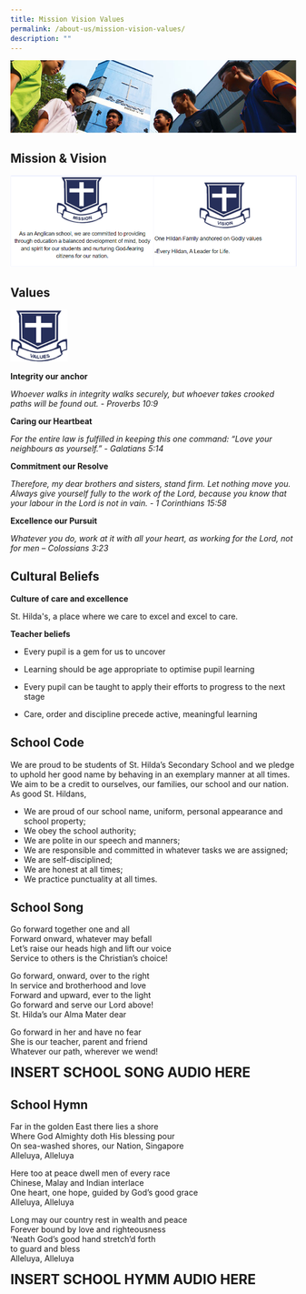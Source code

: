 ```yaml
---
title: Mission Vision Values
permalink: /about-us/mission-vision-values/
description: ""
---
```

![](/images/School%20Info/About%20SHSS%20Banner.jpg)


Mission &amp; Vision
----------------

![](/images/School%20Info/School%20Info%201.png)

Values
------


<img src="/images/School%20Info/School%20Info%202.png" style="width:20%">
		 
**Integrity our anchor**

_Whoever walks in integrity walks securely, but whoever takes crooked paths will be found out. - Proverbs 10:9_

**Caring our Heartbeat**

_For the entire law is fulfilled in keeping this one command: “Love your neighbours as yourself.” - Galatians 5:14_

**Commitment our Resolve**

_Therefore, my dear brothers and sisters, stand firm. Let nothing move you. Always give yourself fully to the work of the Lord, because you know that your labour in the Lord is not in vain. - 1 Corinthians 15:58_

**Excellence our Pursuit**

_Whatever you do, work at it with all your heart, as working for the Lord, not for men – Colossians 3:23_


Cultural Beliefs
----------------

**Culture of care and excellence**

St. Hilda's, a place where we care to excel and excel to care.&nbsp;

**Teacher beliefs**

*   Every pupil is a gem for us to uncover
    
*   Learning should be age appropriate to optimise pupil learning
    
*   Every pupil can be taught to apply their efforts to progress to the next stage
    
*   Care, order and discipline precede active, meaningful learning



School Code
-----------

We are proud to be students of St. Hilda’s Secondary School and we pledge to uphold her good name by behaving in an exemplary manner at all times. We aim to be a credit to ourselves, our families, our school and our nation. As good St. Hildans,

*   We are proud of our school name, uniform, personal appearance and school property;
*   We obey the school authority;
*   We are polite in our speech and manners;&nbsp;
*   We are responsible and committed in whatever tasks we are assigned;
*   We are self-disciplined;
*   We are honest at all times;
*   We practice punctuality at all times.



School Song
-----------

  
Go forward together one and all  
Forward onward, whatever may befall  
Let’s raise our heads high and lift our voice  
Service to others is the Christian’s choice!  
  
Go forward, onward, over to the right  
In service and brotherhood and love  
Forward and upward, ever to the light  
Go forward and serve our Lord above!  
St. Hilda’s our Alma Mater dear  
  
Go forward in her and have no fear  
She is our teacher, parent and friend  
Whatever our path, wherever we wend!


**<font size="5"> INSERT SCHOOL SONG AUDIO HERE</font>**



School Hymn
-----------


Far in the golden East there lies a shore  
Where God Almighty doth His blessing pour  
On sea-washed shores, our Nation, Singapore&nbsp;  
Alleluya, Alleluya

Here too at peace dwell men of every race  
Chinese, Malay and Indian interlace  
One heart, one hope, guided by God’s good grace  
Alleluya, Alleluya

Long may our country rest in wealth and peace  
Forever bound by love and righteousness  
‘Neath God’s good hand stretch’d forth  
to guard and bless  
Alleluya, Alleluya


**<font size="5"> INSERT SCHOOL HYMM AUDIO HERE</font>**